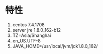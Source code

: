 # 特性

1. centos 7.4.1708
2. server jre 1.8.0_162-b12
3. TZ=Asia/Shanghai
4. en_US.UTF-8
5. JAVA_HOME=/usr/local/jvm/jdk1.8.0_162/
